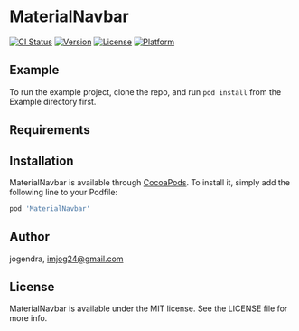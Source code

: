 # MaterialNavbar

[![CI Status](https://img.shields.io/travis/jogendra/MaterialNavbar.svg?style=flat)](https://travis-ci.org/jogendra/MaterialNavbar)
[![Version](https://img.shields.io/cocoapods/v/MaterialNavbar.svg?style=flat)](https://cocoapods.org/pods/MaterialNavbar)
[![License](https://img.shields.io/cocoapods/l/MaterialNavbar.svg?style=flat)](https://cocoapods.org/pods/MaterialNavbar)
[![Platform](https://img.shields.io/cocoapods/p/MaterialNavbar.svg?style=flat)](https://cocoapods.org/pods/MaterialNavbar)

## Example

To run the example project, clone the repo, and run `pod install` from the Example directory first.

## Requirements

## Installation

MaterialNavbar is available through [CocoaPods](https://cocoapods.org). To install
it, simply add the following line to your Podfile:

```ruby
pod 'MaterialNavbar'
```

## Author

jogendra, imjog24@gmail.com

## License

MaterialNavbar is available under the MIT license. See the LICENSE file for more info.
